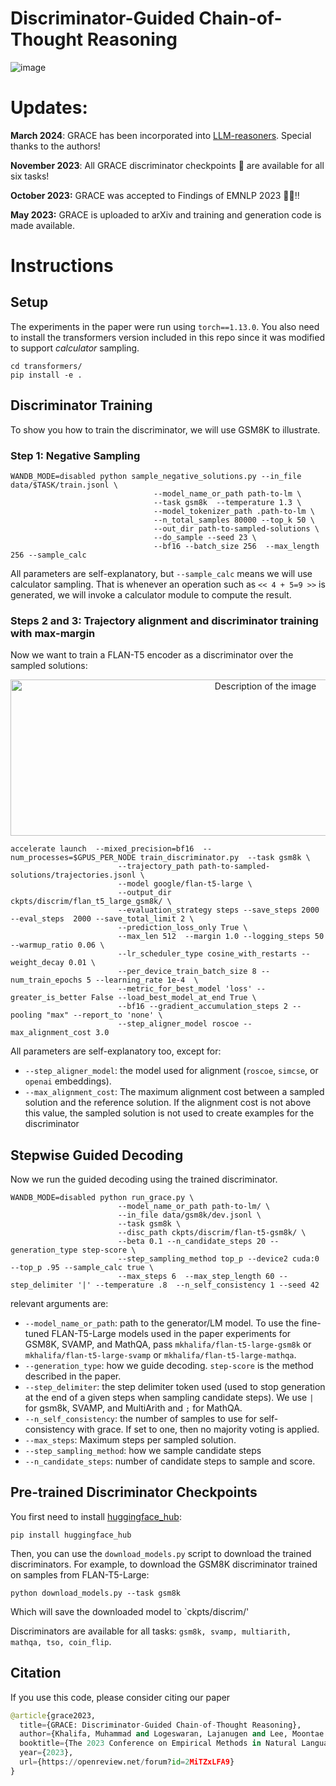 # Discriminator-Guided Chain-of-Thought Reasoning  

![image](https://github.com/mukhal/grace-decoding/assets/5109053/cdb93474-1613-47d8-9bf4-be2ae3086979)


# Updates:
**March 2024**: GRACE has been incorporated into [LLM-reasoners](https://github.com/maitrix-org/llm-reasoners). Special thanks to the authors!

**November 2023**: All GRACE discriminator checkpoints 🤖 are available for all six tasks!  

**October 2023:** GRACE was accepted to Findings of EMNLP 2023 🎉🎉!!

**May 2023:** GRACE is uploaded to arXiv and training and generation code is made available.


# Instructions 

## Setup 
The experiments in the paper were run using `torch==1.13.0`. You also need to install the transformers version included in this repo since it was modified to support *calculator* sampling. 
```
cd transformers/
pip install -e .
```



## Discriminator Training
To show you how to train the discriminator, we will use GSM8K to illustrate. 
### Step 1: Negative Sampling 
```
WANDB_MODE=disabled python sample_negative_solutions.py --in_file data/$TASK/train.jsonl \
                                --model_name_or_path path-to-lm \
                                --task gsm8k  --temperature 1.3 \
                                --model_tokenizer_path .path-to-lm \
                                --n_total_samples 80000 --top_k 50 \
                                --out_dir path-to-sampled-solutions \
                                --do_sample --seed 23 \
                                --bf16 --batch_size 256  --max_length 256 --sample_calc
```
All parameters are self-explanatory, but `--sample_calc` means we will use calculator sampling. That is whenever an operation such as `<< 4 + 5=9 >>` is generated, we will invoke a calculator module to compute the result. 

### Steps 2 and 3: Trajectory alignment and discriminator training with max-margin

Now we want to train a FLAN-T5 encoder as a discriminator over the sampled solutions: 
<p align="center"> <img src="https://github.com/mukhal/grace/assets/5109053/ebbefdc2-0861-4fbc-ad0f-43316741bf58" alt="Description of the image" width="800" height="250"> </p>


```
accelerate launch  --mixed_precision=bf16  --num_processes=$GPUS_PER_NODE train_discriminator.py  --task gsm8k \
                        --trajectory_path path-to-sampled-solutions/trajectories.jsonl \
                        --model google/flan-t5-large \
                        --output_dir ckpts/discrim/flan_t5_large_gsm8k/ \
                        --evaluation_strategy steps --save_steps 2000 --eval_steps  2000 --save_total_limit 2 \
                        --prediction_loss_only True \
                        --max_len 512  --margin 1.0 --logging_steps 50 --warmup_ratio 0.06 \
                        --lr_scheduler_type cosine_with_restarts --weight_decay 0.01 \
                        --per_device_train_batch_size 8 --num_train_epochs 5 --learning_rate 1e-4  \
                        --metric_for_best_model 'loss' --greater_is_better False --load_best_model_at_end True \
                        --bf16 --gradient_accumulation_steps 2 --pooling "max" --report_to 'none' \
                        --step_aligner_model roscoe --max_alignment_cost 3.0
```

All parameters are self-explanatory too, except for: 
* `--step_aligner_model`: the model used for alignment (`roscoe`, `simcse`, or `openai` embeddings).
* `--max_alignment_cost`: The maximum alignment cost between a sampled solution and the reference solution. If the alignment cost is not above this value, the sampled solution is not used to create examples for the discriminator



## Stepwise Guided Decoding
Now we run the guided decoding using the trained discriminator. 
```
WANDB_MODE=disabled python run_grace.py \
                        --model_name_or_path path-to-lm/ \
                        --in_file data/gsm8k/dev.jsonl \
                        --task gsm8k \
                        --disc_path ckpts/discrim/flan-t5-gsm8k/ \
                        --beta 0.1 --n_candidate_steps 20 --generation_type step-score \
                        --step_sampling_method top_p --device2 cuda:0 --top_p .95 --sample_calc true \
                        --max_steps 6  --max_step_length 60 --step_delimiter '|' --temperature .8  --n_self_consistency 1 --seed 42
```
relevant arguments are:
* `--model_name_or_path`: path to the generator/LM model. To use the fine-tuned FLAN-T5-Large models used in the paper experiments for GSM8K, SVAMP, and MathQA, pass `mkhalifa/flan-t5-large-gsm8k` or `mkhalifa/flan-t5-large-svamp` or `mkhalifa/flan-t5-large-mathqa`. 
* `--generation_type`: how we guide decoding. `step-score` is the method described in the paper.
* `--step_delimiter`: the step delimiter token used (used to stop generation at the end of a given steps when sampling candidate steps). We use `|` for gsm8k, SVAMP, and MultiArith and `;` for MathQA.
* `--n_self_consistency`: the number of samples to use for self-consistency with grace. If set to one, then no majority voting is applied.
* `--max_steps`: Maximum steps per sampled solution.
* `--step_sampling_method`: how we sample candidate steps
* `--n_candidate_steps`: number of candidate steps to sample and score.


## Pre-trained Discriminator Checkpoints
You first need to install [huggingface_hub](https://github.com/huggingface/huggingface_hub/tree/main):
```
pip install huggingface_hub
```

Then, you can use the `download_models.py` script to download the trained discriminators. 
For example, to download the GSM8K discriminator trained on samples from FLAN-T5-Large: 
```
python download_models.py --task gsm8k
```
Which will save the downloaded model to `ckpts/discrim/'

Discriminators are available for all tasks: `gsm8k, svamp, multiarith, mathqa, tso, coin_flip`. 


## Citation
If you use this code, please consider citing our paper
```python
@article{grace2023,
  title={GRACE: Discriminator-Guided Chain-of-Thought Reasoning},
  author={Khalifa, Muhammad and Logeswaran, Lajanugen and Lee, Moontae and Lee, Honglak and Wang, Lu},
  booktitle={The 2023 Conference on Empirical Methods in Natural Language Processing},
  year={2023},
  url={https://openreview.net/forum?id=2MiTZxLFA9}
}
```
